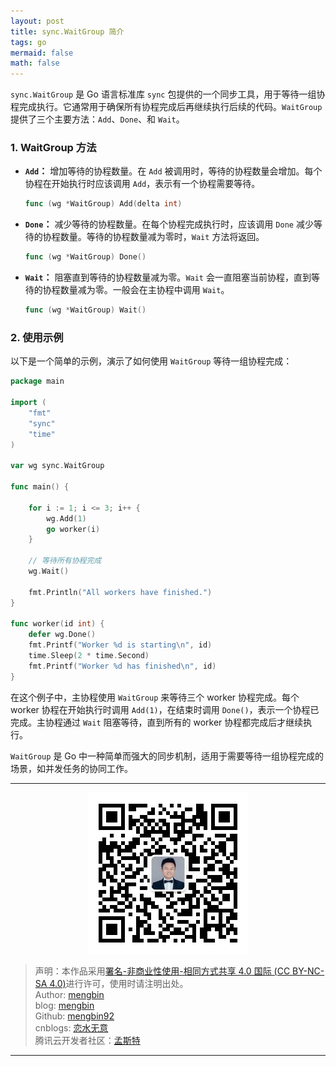 ```yaml
---
layout: post
title: sync.WaitGroup 简介
tags: go
mermaid: false
math: false
---  
```


`sync.WaitGroup` 是 Go 语言标准库 `sync` 包提供的一个同步工具，用于等待一组协程完成执行。它通常用于确保所有协程完成后再继续执行后续的代码。`WaitGroup` 提供了三个主要方法：`Add`、`Done`、和 `Wait`。

### 1. WaitGroup 方法

- **`Add`：** 增加等待的协程数量。在 `Add` 被调用时，等待的协程数量会增加。每个协程在开始执行时应该调用 `Add`，表示有一个协程需要等待。

    ```go
    func (wg *WaitGroup) Add(delta int)
    ```

- **`Done`：** 减少等待的协程数量。在每个协程完成执行时，应该调用 `Done` 减少等待的协程数量。等待的协程数量减为零时，`Wait` 方法将返回。

    ```go
    func (wg *WaitGroup) Done()
    ```

- **`Wait`：** 阻塞直到等待的协程数量减为零。`Wait` 会一直阻塞当前协程，直到等待的协程数量减为零。一般会在主协程中调用 `Wait`。

    ```go
    func (wg *WaitGroup) Wait()
    ```

### 2. 使用示例

以下是一个简单的示例，演示了如何使用 `WaitGroup` 等待一组协程完成：

```go
package main

import (
	"fmt"
	"sync"
	"time"
)

var wg sync.WaitGroup

func main() {
	
	for i := 1; i <= 3; i++ {
		wg.Add(1)
		go worker(i)
	}

	// 等待所有协程完成
	wg.Wait()

	fmt.Println("All workers have finished.")
}

func worker(id int) {
	defer wg.Done()
	fmt.Printf("Worker %d is starting\n", id)
	time.Sleep(2 * time.Second)
	fmt.Printf("Worker %d has finished\n", id)
}
```

在这个例子中，主协程使用 `WaitGroup` 来等待三个 worker 协程完成。每个 worker 协程在开始执行时调用 `Add(1)`，在结束时调用 `Done()`，表示一个协程已完成。主协程通过 `Wait` 阻塞等待，直到所有的 worker 协程都完成后才继续执行。

`WaitGroup` 是 Go 中一种简单而强大的同步机制，适用于需要等待一组协程完成的场景，如并发任务的协同工作。

---

<div align="center">
  <img src="../img/qrcode_wechat.jpg" alt="孟斯特">
</div>

> 声明：本作品采用[署名-非商业性使用-相同方式共享 4.0 国际 (CC BY-NC-SA 4.0)](https://creativecommons.org/licenses/by-nc-sa/4.0/deed.zh)进行许可，使用时请注明出处。  
> Author: [mengbin](mengbin1992@outlook.com)  
> blog: [mengbin](https://mengbin.top)  
> Github: [mengbin92](https://mengbin92.github.io/)  
> cnblogs: [恋水无意](https://www.cnblogs.com/lianshuiwuyi/)  
> 腾讯云开发者社区：[孟斯特](https://cloud.tencent.com/developer/user/6649301)  

---
